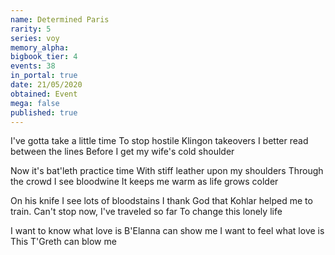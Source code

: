 ```yaml
---
name: Determined Paris
rarity: 5
series: voy
memory_alpha:
bigbook_tier: 4
events: 38
in_portal: true
date: 21/05/2020
obtained: Event
mega: false
published: true
---
```


I've gotta take a little time
To stop hostile Klingon takeovers
I better read between the lines
Before I get my wife's cold shoulder

Now it's bat'leth practice time
With stiff leather upon my shoulders
Through the crowd I see bloodwine
It keeps me warm as life grows colder

On his knife I see lots of bloodstains
I thank God that Kohlar helped me to train.
Can't stop now, I've traveled so far
To change this lonely life

I want to know what love is
B'Elanna can show me
I want to feel what love is
This T'Greth can blow me
